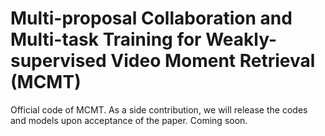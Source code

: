 # Multi-proposal Collaboration and Multi-task Training for Weakly-supervised Video Moment Retrieval (MCMT)
Official code of MCMT. As a side contribution, we will release the codes and models upon acceptance of the paper. Coming soon.
